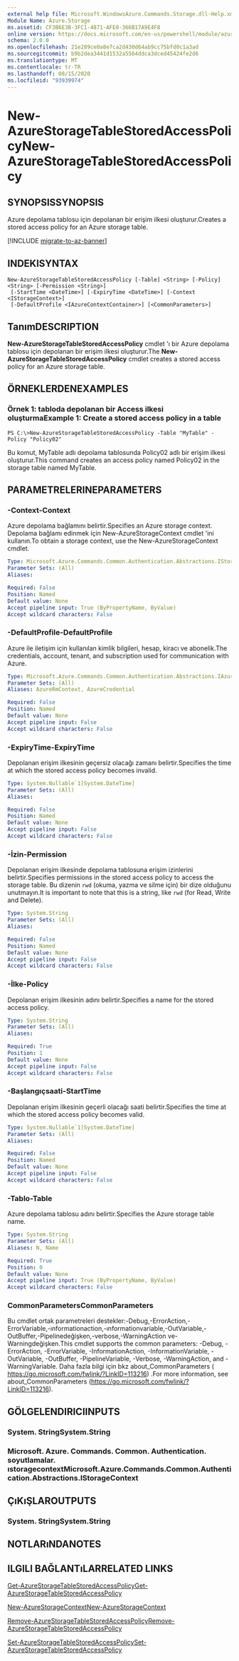 ```yaml
---
external help file: Microsoft.WindowsAzure.Commands.Storage.dll-Help.xml
Module Name: Azure.Storage
ms.assetid: CF3B6E3B-3FC1-4871-AFE0-366B17A9E4F8
online version: https://docs.microsoft.com/en-us/powershell/module/azure.storage/new-azurestoragetablestoredaccesspolicy
schema: 2.0.0
ms.openlocfilehash: 21e289ce0a8e7ca2d430d64ab9cc75bfd0c1a3ad
ms.sourcegitcommit: b9b2dea3441d1532a5564ddca3dced45424fe2d6
ms.translationtype: MT
ms.contentlocale: tr-TR
ms.lasthandoff: 08/15/2020
ms.locfileid: "93939974"
---
```

# <span data-ttu-id="82175-101">New-AzureStorageTableStoredAccessPolicy</span><span class="sxs-lookup"><span data-stu-id="82175-101">New-AzureStorageTableStoredAccessPolicy</span></span>

## <span data-ttu-id="82175-102">SYNOPSIS</span><span class="sxs-lookup"><span data-stu-id="82175-102">SYNOPSIS</span></span>
<span data-ttu-id="82175-103">Azure depolama tablosu için depolanan bir erişim ilkesi oluşturur.</span><span class="sxs-lookup"><span data-stu-id="82175-103">Creates a stored access policy for an Azure storage table.</span></span>

[!INCLUDE [migrate-to-az-banner](../../includes/migrate-to-az-banner.md)]

## <span data-ttu-id="82175-104">INDEKI</span><span class="sxs-lookup"><span data-stu-id="82175-104">SYNTAX</span></span>

```
New-AzureStorageTableStoredAccessPolicy [-Table] <String> [-Policy] <String> [-Permission <String>]
 [-StartTime <DateTime>] [-ExpiryTime <DateTime>] [-Context <IStorageContext>]
 [-DefaultProfile <IAzureContextContainer>] [<CommonParameters>]
```

## <span data-ttu-id="82175-105">Tanım</span><span class="sxs-lookup"><span data-stu-id="82175-105">DESCRIPTION</span></span>
<span data-ttu-id="82175-106">**New-AzureStorageTableStoredAccessPolicy** cmdlet 'ı bir Azure depolama tablosu için depolanan bir erişim ilkesi oluşturur.</span><span class="sxs-lookup"><span data-stu-id="82175-106">The **New-AzureStorageTableStoredAccessPolicy** cmdlet creates a stored access policy for an Azure storage table.</span></span>

## <span data-ttu-id="82175-107">ÖRNEKLERDEN</span><span class="sxs-lookup"><span data-stu-id="82175-107">EXAMPLES</span></span>

### <span data-ttu-id="82175-108">Örnek 1: tabloda depolanan bir Access ilkesi oluşturma</span><span class="sxs-lookup"><span data-stu-id="82175-108">Example 1: Create a stored access policy in a table</span></span>
```
PS C:\>New-AzureStorageTableStoredAccessPolicy -Table "MyTable" -Policy "Policy02"
```

<span data-ttu-id="82175-109">Bu komut, MyTable adlı depolama tablosunda Policy02 adlı bir erişim ilkesi oluşturur.</span><span class="sxs-lookup"><span data-stu-id="82175-109">This command creates an access policy named Policy02 in the storage table named MyTable.</span></span>

## <span data-ttu-id="82175-110">PARAMETRELERINE</span><span class="sxs-lookup"><span data-stu-id="82175-110">PARAMETERS</span></span>

### <span data-ttu-id="82175-111">-Context</span><span class="sxs-lookup"><span data-stu-id="82175-111">-Context</span></span>
<span data-ttu-id="82175-112">Azure depolama bağlamını belirtir.</span><span class="sxs-lookup"><span data-stu-id="82175-112">Specifies an Azure storage context.</span></span>
<span data-ttu-id="82175-113">Depolama bağlamı edinmek için New-AzureStorageContext cmdlet 'ini kullanın.</span><span class="sxs-lookup"><span data-stu-id="82175-113">To obtain a storage context, use the New-AzureStorageContext cmdlet.</span></span>

```yaml
Type: Microsoft.Azure.Commands.Common.Authentication.Abstractions.IStorageContext
Parameter Sets: (All)
Aliases:

Required: False
Position: Named
Default value: None
Accept pipeline input: True (ByPropertyName, ByValue)
Accept wildcard characters: False
```

### <span data-ttu-id="82175-114">-DefaultProfile</span><span class="sxs-lookup"><span data-stu-id="82175-114">-DefaultProfile</span></span>
<span data-ttu-id="82175-115">Azure ile iletişim için kullanılan kimlik bilgileri, hesap, kiracı ve abonelik.</span><span class="sxs-lookup"><span data-stu-id="82175-115">The credentials, account, tenant, and subscription used for communication with Azure.</span></span>

```yaml
Type: Microsoft.Azure.Commands.Common.Authentication.Abstractions.IAzureContextContainer
Parameter Sets: (All)
Aliases: AzureRmContext, AzureCredential

Required: False
Position: Named
Default value: None
Accept pipeline input: False
Accept wildcard characters: False
```

### <span data-ttu-id="82175-116">-ExpiryTime</span><span class="sxs-lookup"><span data-stu-id="82175-116">-ExpiryTime</span></span>
<span data-ttu-id="82175-117">Depolanan erişim ilkesinin geçersiz olacağı zamanı belirtir.</span><span class="sxs-lookup"><span data-stu-id="82175-117">Specifies the time at which the stored access policy becomes invalid.</span></span>

```yaml
Type: System.Nullable`1[System.DateTime]
Parameter Sets: (All)
Aliases:

Required: False
Position: Named
Default value: None
Accept pipeline input: False
Accept wildcard characters: False
```

### <span data-ttu-id="82175-118">-İzin</span><span class="sxs-lookup"><span data-stu-id="82175-118">-Permission</span></span>
<span data-ttu-id="82175-119">Depolanan erişim ilkesinde depolama tablosuna erişim izinlerini belirtir.</span><span class="sxs-lookup"><span data-stu-id="82175-119">Specifies permissions in the stored access policy to access the storage table.</span></span>
<span data-ttu-id="82175-120">Bu dizenin `rwd` (okuma, yazma ve silme için) bir dize olduğunu unutmayın.</span><span class="sxs-lookup"><span data-stu-id="82175-120">It is important to note that this is a string, like `rwd` (for Read, Write and Delete).</span></span>

```yaml
Type: System.String
Parameter Sets: (All)
Aliases:

Required: False
Position: Named
Default value: None
Accept pipeline input: False
Accept wildcard characters: False
```

### <span data-ttu-id="82175-121">-İlke</span><span class="sxs-lookup"><span data-stu-id="82175-121">-Policy</span></span>
<span data-ttu-id="82175-122">Depolanan erişim ilkesinin adını belirtir.</span><span class="sxs-lookup"><span data-stu-id="82175-122">Specifies a name for the stored access policy.</span></span>

```yaml
Type: System.String
Parameter Sets: (All)
Aliases:

Required: True
Position: 1
Default value: None
Accept pipeline input: False
Accept wildcard characters: False
```

### <span data-ttu-id="82175-123">-Başlangıçsaati</span><span class="sxs-lookup"><span data-stu-id="82175-123">-StartTime</span></span>
<span data-ttu-id="82175-124">Depolanan erişim ilkesinin geçerli olacağı saati belirtir.</span><span class="sxs-lookup"><span data-stu-id="82175-124">Specifies the time at which the stored access policy becomes valid.</span></span>

```yaml
Type: System.Nullable`1[System.DateTime]
Parameter Sets: (All)
Aliases:

Required: False
Position: Named
Default value: None
Accept pipeline input: False
Accept wildcard characters: False
```

### <span data-ttu-id="82175-125">-Tablo</span><span class="sxs-lookup"><span data-stu-id="82175-125">-Table</span></span>
<span data-ttu-id="82175-126">Azure depolama tablosu adını belirtir.</span><span class="sxs-lookup"><span data-stu-id="82175-126">Specifies the Azure storage table name.</span></span>

```yaml
Type: System.String
Parameter Sets: (All)
Aliases: N, Name

Required: True
Position: 0
Default value: None
Accept pipeline input: True (ByPropertyName, ByValue)
Accept wildcard characters: False
```

### <span data-ttu-id="82175-127">CommonParameters</span><span class="sxs-lookup"><span data-stu-id="82175-127">CommonParameters</span></span>
<span data-ttu-id="82175-128">Bu cmdlet ortak parametreleri destekler:-Debug,-ErrorAction,-ErrorVariable,-ınformationaction,-ınformationvariable,-OutVariable,-OutBuffer,-Pipelinedeğişken,-verbose,-WarningAction ve-Warningdeğişken.</span><span class="sxs-lookup"><span data-stu-id="82175-128">This cmdlet supports the common parameters: -Debug, -ErrorAction, -ErrorVariable, -InformationAction, -InformationVariable, -OutVariable, -OutBuffer, -PipelineVariable, -Verbose, -WarningAction, and -WarningVariable.</span></span> <span data-ttu-id="82175-129">Daha fazla bilgi için bkz about_CommonParameters ( https://go.microsoft.com/fwlink/?LinkID=113216) .</span><span class="sxs-lookup"><span data-stu-id="82175-129">For more information, see about_CommonParameters (https://go.microsoft.com/fwlink/?LinkID=113216).</span></span>

## <span data-ttu-id="82175-130">GÖLGELENDIRICI</span><span class="sxs-lookup"><span data-stu-id="82175-130">INPUTS</span></span>

### <span data-ttu-id="82175-131">System. String</span><span class="sxs-lookup"><span data-stu-id="82175-131">System.String</span></span>

### <span data-ttu-id="82175-132">Microsoft. Azure. Commands. Common. Authentication. soyutlamalar. ıstoragecontext</span><span class="sxs-lookup"><span data-stu-id="82175-132">Microsoft.Azure.Commands.Common.Authentication.Abstractions.IStorageContext</span></span>

## <span data-ttu-id="82175-133">ÇıKıŞLAR</span><span class="sxs-lookup"><span data-stu-id="82175-133">OUTPUTS</span></span>

### <span data-ttu-id="82175-134">System. String</span><span class="sxs-lookup"><span data-stu-id="82175-134">System.String</span></span>

## <span data-ttu-id="82175-135">NOTLARıNDA</span><span class="sxs-lookup"><span data-stu-id="82175-135">NOTES</span></span>

## <span data-ttu-id="82175-136">ILGILI BAĞLANTıLAR</span><span class="sxs-lookup"><span data-stu-id="82175-136">RELATED LINKS</span></span>

[<span data-ttu-id="82175-137">Get-AzureStorageTableStoredAccessPolicy</span><span class="sxs-lookup"><span data-stu-id="82175-137">Get-AzureStorageTableStoredAccessPolicy</span></span>](./Get-AzureStorageTableStoredAccessPolicy.md)

[<span data-ttu-id="82175-138">New-AzureStorageContext</span><span class="sxs-lookup"><span data-stu-id="82175-138">New-AzureStorageContext</span></span>](./New-AzureStorageContext.md)

[<span data-ttu-id="82175-139">Remove-AzureStorageTableStoredAccessPolicy</span><span class="sxs-lookup"><span data-stu-id="82175-139">Remove-AzureStorageTableStoredAccessPolicy</span></span>](./Remove-AzureStorageTableStoredAccessPolicy.md)

[<span data-ttu-id="82175-140">Set-AzureStorageTableStoredAccessPolicy</span><span class="sxs-lookup"><span data-stu-id="82175-140">Set-AzureStorageTableStoredAccessPolicy</span></span>](./Set-AzureStorageTableStoredAccessPolicy.md)


